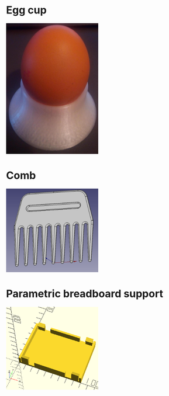 # Egg cup
<img src="https://raw.githubusercontent.com/pierreblavy2/3d/main/egg_cup/capture.jpg" width="50%">


# Comb
<img src="https://raw.githubusercontent.com/pierreblavy2/3d/main/comb/comb.png" width="50%">

# Parametric breadboard support
<img src="https://raw.githubusercontent.com/pierreblavy2/3d/main/breadboard/capture.png" width="50%">

